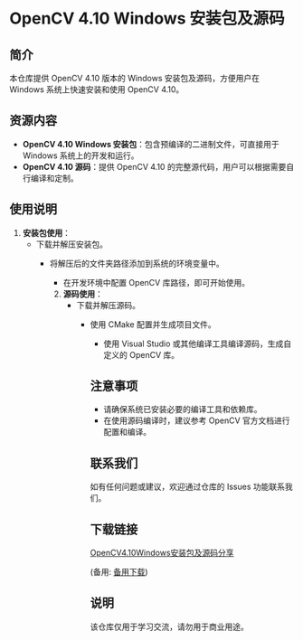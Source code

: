 # OpenCV 4.10 Windows 安装包及源码

## 简介

本仓库提供 OpenCV 4.10 版本的 Windows 安装包及源码，方便用户在 Windows 系统上快速安装和使用 OpenCV 4.10。

## 资源内容

- **OpenCV 4.10 Windows 安装包**：包含预编译的二进制文件，可直接用于 Windows 系统上的开发和运行。
- **OpenCV 4.10 源码**：提供 OpenCV 4.10 的完整源代码，用户可以根据需要自行编译和定制。

## 使用说明

1. **安装包使用**：
   - 下载并解压安装包。
      - 将解压后的文件夹路径添加到系统的环境变量中。
         - 在开发环境中配置 OpenCV 库路径，即可开始使用。

         2. **源码使用**：
            - 下载并解压源码。
               - 使用 CMake 配置并生成项目文件。
                  - 使用 Visual Studio 或其他编译工具编译源码，生成自定义的 OpenCV 库。

                  ## 注意事项

                  - 请确保系统已安装必要的编译工具和依赖库。
                  - 在使用源码编译时，建议参考 OpenCV 官方文档进行配置和编译。

                  ## 联系我们

                  如有任何问题或建议，欢迎通过仓库的 Issues 功能联系我们。

                  ## 下载链接
                  [OpenCV4.10Windows安装包及源码分享](https://pan.quark.cn/s/4ddc5058355d) 

                  (备用: [备用下载](https://pan.baidu.com/s/1L0cOQgl-T1GZMgYE87mCNA?pwd=1234))

                  ## 说明

                  该仓库仅用于学习交流，请勿用于商业用途。
